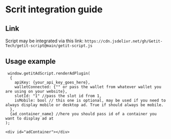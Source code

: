 # Scrit integration guide

## Link
Script may be integrated via this link:
``` https://cdn.jsdelivr.net/gh/Getit-Tech/getit-script@main/getit-script.js ```

## Usage example
```
 window.getitAdScript.renderAdPlugin(
  {
    apiKey: {your_api_key_goes_here},
    walletConnected: {"" or pass the wallet from whatever wallet you are using on your website},
    slotId: "1" //pass the slot id from 1,
    isMobile: bool // this one is optional, may be used if you need to always display mobile or desktop ad. True if should always be mobile.
  },
  {ad_container_name} //here you should pass id of a container you want to display ad at
);
```
```
<div id="adContainer"></div>
```
